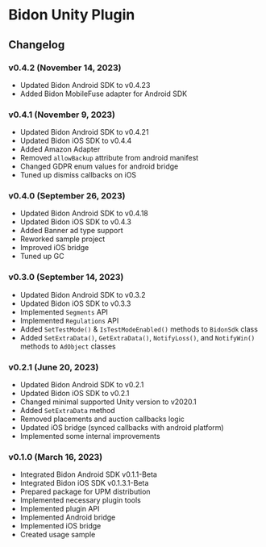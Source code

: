 # Bidon Unity Plugin

## Changelog

### v0.4.2 (November 14, 2023)

+ Updated Bidon Android SDK to v0.4.23
+ Added Bidon MobileFuse adapter for Android SDK 

### v0.4.1 (November 9, 2023)

+ Updated Bidon Android SDK to v0.4.21
+ Updated Bidon iOS SDK to v0.4.4
+ Added Amazon Adapter
+ Removed `allowBackup` attribute from android manifest
+ Changed GDPR enum values for android bridge
+ Tuned up dismiss callbacks on iOS

### v0.4.0 (September 26, 2023)

+ Updated Bidon Android SDK to v0.4.18
+ Updated Bidon iOS SDK to v0.4.3
+ Added Banner ad type support
+ Reworked sample project
+ Improved iOS bridge
+ Tuned up GC

### v0.3.0 (September 14, 2023)

+ Updated Bidon Android SDK to v0.3.2
+ Updated Bidon iOS SDK to v0.3.3
+ Implemented `Segments` API
+ Implemented `Regulations` API
+ Added `SetTestMode()` & `IsTestModeEnabled()` methods to `BidonSdk` class
+ Added `SetExtraData()`, `GetExtraData()`, `NotifyLoss()`, and `NotifyWin()` methods to `AdObject` classes

### v0.2.1 (June 20, 2023)

+ Updated Bidon Android SDK to v0.2.1
+ Updated Bidon iOS SDK to v0.2.1
+ Changed minimal supported Unity version to v2020.1
+ Added `SetExtraData` method
+ Removed placements and auction callbacks logic
+ Updated iOS bridge (synced callbacks with android platform)
+ Implemented some internal improvements

### v0.1.0 (March 16, 2023)

+ Integrated Bidon Android SDK v0.1.1-Beta
+ Integrated Bidon iOS SDK v0.1.3.1-Beta
+ Prepared package for UPM distribution
+ Implemented necessary plugin tools
+ Implemented plugin API
+ Implemented Android bridge
+ Implemented iOS bridge
+ Created usage sample
